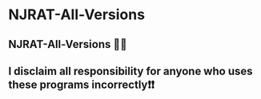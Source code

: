 # NJRAT-All-Versions

## NJRAT-All-Versions 👑💎


## I disclaim all responsibility for anyone who uses these programs incorrectly❗❗


